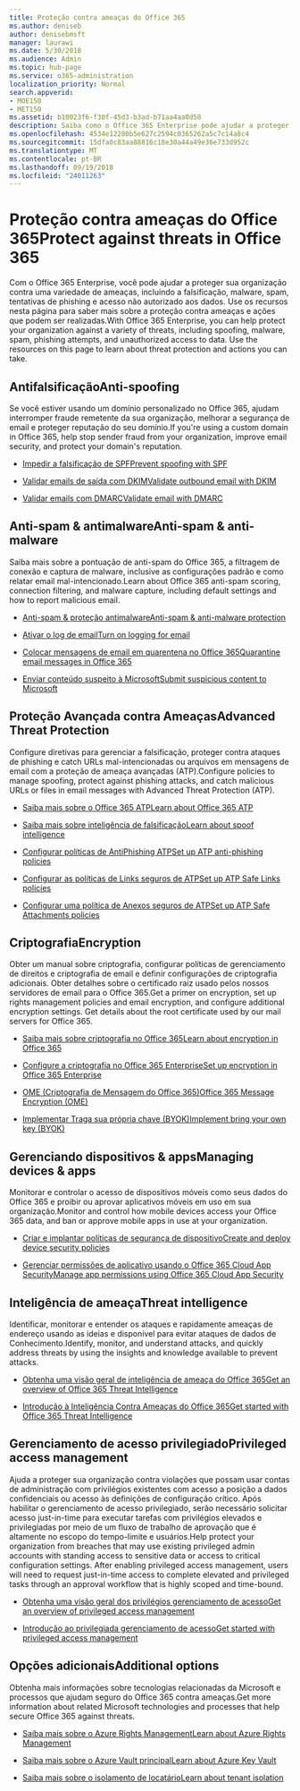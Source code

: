 ```yaml
---
title: Proteção contra ameaças do Office 365
ms.author: deniseb
author: denisebmsft
manager: laurawi
ms.date: 5/30/2018
ms.audience: Admin
ms.topic: hub-page
ms.service: o365-administration
localization_priority: Normal
search.appverid:
- MOE150
- MET150
ms.assetid: b10023f6-f30f-45d3-b3ad-b71aa4aa0d58
description: Saiba como o Office 365 Enterprise pode ajudar a proteger sua organização contra uma variedade de ameaças, incluindo a falsificação, malware, spam, tentativas de phishing e acesso não autorizado aos dados.
ms.openlocfilehash: 4534e12280b5e627c2594c0365262a5c7c14a8c4
ms.sourcegitcommit: 15dfa0c83aa88816c18e30a44a49e36e733d952c
ms.translationtype: MT
ms.contentlocale: pt-BR
ms.lasthandoff: 09/19/2018
ms.locfileid: "24011263"
---
```

# <a name="protect-against-threats-in-office-365"></a><span data-ttu-id="04429-103">Proteção contra ameaças do Office 365</span><span class="sxs-lookup"><span data-stu-id="04429-103">Protect against threats in Office 365</span></span>

<span data-ttu-id="04429-p101">Com o Office 365 Enterprise, você pode ajudar a proteger sua organização contra uma variedade de ameaças, incluindo a falsificação, malware, spam, tentativas de phishing e acesso não autorizado aos dados. Use os recursos nesta página para saber mais sobre a proteção contra ameaças e ações que podem ser realizadas.</span><span class="sxs-lookup"><span data-stu-id="04429-p101">With Office 365 Enterprise, you can help protect your organization against a variety of threats, including spoofing, malware, spam, phishing attempts, and unauthorized access to data. Use the resources on this page to learn about threat protection and actions you can take.</span></span>
  
## <a name="anti-spoofing"></a><span data-ttu-id="04429-106">Antifalsificação</span><span class="sxs-lookup"><span data-stu-id="04429-106">Anti-spoofing</span></span>

<span data-ttu-id="04429-107">Se você estiver usando um domínio personalizado no Office 365, ajudam interromper fraude remetente da sua organização, melhorar a segurança de email e proteger reputação do seu domínio.</span><span class="sxs-lookup"><span data-stu-id="04429-107">If you're using a custom domain in Office 365, help stop sender fraud from your organization, improve email security, and protect your domain's reputation.</span></span>
  
- [<span data-ttu-id="04429-108">Impedir a falsificação de SPF</span><span class="sxs-lookup"><span data-stu-id="04429-108">Prevent spoofing with SPF</span></span>](https://go.microsoft.com/fwlink/?linkid=851943)
    
- [<span data-ttu-id="04429-109">Validar emails de saída com DKIM</span><span class="sxs-lookup"><span data-stu-id="04429-109">Validate outbound email with DKIM</span></span>](https://go.microsoft.com/fwlink/?linkid=851944)
    
- [<span data-ttu-id="04429-110">Validar emails com DMARC</span><span class="sxs-lookup"><span data-stu-id="04429-110">Validate email with DMARC</span></span>](https://go.microsoft.com/fwlink/?linkid=832951)
    
## <a name="anti-spam-amp-anti-malware"></a><span data-ttu-id="04429-111">Anti-spam &amp; antimalware</span><span class="sxs-lookup"><span data-stu-id="04429-111">Anti-spam &amp; anti-malware</span></span>

<span data-ttu-id="04429-112">Saiba mais sobre a pontuação de anti-spam do Office 365, a filtragem de conexão e captura de malware, inclusive as configurações padrão e como relatar email mal-intencionado.</span><span class="sxs-lookup"><span data-stu-id="04429-112">Learn about Office 365 anti-spam scoring, connection filtering, and malware capture, including default settings and how to report malicious email.</span></span>
  
- [<span data-ttu-id="04429-113">Anti-spam &amp; proteção antimalware</span><span class="sxs-lookup"><span data-stu-id="04429-113">Anti-spam &amp; anti-malware protection</span></span>](anti-spam-and-anti-malware-protection.md)
    
- [<span data-ttu-id="04429-114">Ativar o log de email</span><span class="sxs-lookup"><span data-stu-id="04429-114">Turn on logging for email</span></span>](https://technet.microsoft.com/en-us/library/dn879651.aspx)
    
- [<span data-ttu-id="04429-115">Colocar mensagens de email em quarentena no Office 365</span><span class="sxs-lookup"><span data-stu-id="04429-115">Quarantine email messages in Office 365</span></span>](quarantine-email-messages.md)
    
- [<span data-ttu-id="04429-116">Enviar conteúdo suspeito à Microsoft</span><span class="sxs-lookup"><span data-stu-id="04429-116">Submit suspicious content to Microsoft</span></span>](https://technet.microsoft.com/en-us/library/dn762129%28v=exchg.150%29.aspx)
    
## <a name="advanced-threat-protection"></a><span data-ttu-id="04429-117">Proteção Avançada contra Ameaças</span><span class="sxs-lookup"><span data-stu-id="04429-117">Advanced Threat Protection</span></span>

<span data-ttu-id="04429-118">Configure diretivas para gerenciar a falsificação, proteger contra ataques de phishing e catch URLs mal-intencionadas ou arquivos em mensagens de email com a proteção de ameaça avançadas (ATP).</span><span class="sxs-lookup"><span data-stu-id="04429-118">Configure policies to manage spoofing, protect against phishing attacks, and catch malicious URLs or files in email messages with Advanced Threat Protection (ATP).</span></span>
  
- [<span data-ttu-id="04429-119">Saiba mais sobre o Office 365 ATP</span><span class="sxs-lookup"><span data-stu-id="04429-119">Learn about Office 365 ATP</span></span>](office-365-atp.md)
    
- [<span data-ttu-id="04429-120">Saiba mais sobre inteligência de falsificação</span><span class="sxs-lookup"><span data-stu-id="04429-120">Learn about spoof intelligence</span></span>](learn-about-spoof-intelligence.md)
    
- [<span data-ttu-id="04429-121">Configurar políticas de AntiPhishing ATP</span><span class="sxs-lookup"><span data-stu-id="04429-121">Set up ATP anti-phishing policies</span></span>](set-up-atp-anti-phishing-policies.md)
    
- [<span data-ttu-id="04429-122">Configurar as políticas de Links seguros de ATP</span><span class="sxs-lookup"><span data-stu-id="04429-122">Set up ATP Safe Links policies</span></span>](set-up-atp-safe-links-policies.md)
    
- [<span data-ttu-id="04429-123">Configurar uma política de Anexos seguros de ATP</span><span class="sxs-lookup"><span data-stu-id="04429-123">Set up ATP Safe Attachments policies</span></span>](set-up-atp-safe-attachments-policies.md)
    
## <a name="encryption"></a><span data-ttu-id="04429-124">Criptografia</span><span class="sxs-lookup"><span data-stu-id="04429-124">Encryption</span></span>

<span data-ttu-id="04429-p102">Obter um manual sobre criptografia, configurar políticas de gerenciamento de direitos e criptografia de email e definir configurações de criptografia adicionais. Obter detalhes sobre o certificado raiz usado pelos nossos servidores de email para o Office 365.</span><span class="sxs-lookup"><span data-stu-id="04429-p102">Get a primer on encryption, set up rights management policies and email encryption, and configure additional encryption settings. Get details about the root certificate used by our mail servers for Office 365.</span></span>
  
- [<span data-ttu-id="04429-127">Saiba mais sobre criptografia no Office 365</span><span class="sxs-lookup"><span data-stu-id="04429-127">Learn about encryption in Office 365</span></span>](encryption.md)
    
- [<span data-ttu-id="04429-128">Configure a criptografia no Office 365 Enterprise</span><span class="sxs-lookup"><span data-stu-id="04429-128">Set up encryption in Office 365 Enterprise</span></span>](set-up-encryption.md)
    
- [<span data-ttu-id="04429-129">OME (Criptografia de Mensagem do Office 365)</span><span class="sxs-lookup"><span data-stu-id="04429-129">Office 365 Message Encryption (OME)</span></span>](ome.md)
    
- [<span data-ttu-id="04429-130">Implementar Traga sua própria chave (BYOK)</span><span class="sxs-lookup"><span data-stu-id="04429-130">Implement bring your own key (BYOK)</span></span>](https://docs.microsoft.com/azure/key-vault/key-vault-hsm-protected-keys#implementing-bring-your-own-key-byok-for-azure-key-vault)
    
## <a name="managing-devices-amp-apps"></a><span data-ttu-id="04429-131">Gerenciando dispositivos &amp; apps</span><span class="sxs-lookup"><span data-stu-id="04429-131">Managing devices &amp; apps</span></span>

<span data-ttu-id="04429-132">Monitorar e controlar o acesso de dispositivos móveis como seus dados do Office 365 e proibir ou aprovar aplicativos móveis em uso em sua organização.</span><span class="sxs-lookup"><span data-stu-id="04429-132">Monitor and control how mobile devices access your Office 365 data, and ban or approve mobile apps in use at your organization.</span></span>
  
- [<span data-ttu-id="04429-133">Criar e implantar políticas de segurança de dispositivo</span><span class="sxs-lookup"><span data-stu-id="04429-133">Create and deploy device security policies</span></span>](https://support.office.com/article/d310f556-8bfb-497b-9bd7-fe3c36ea2fd6)
    
- [<span data-ttu-id="04429-134">Gerenciar permissões de aplicativo usando o Office 365 Cloud App Security</span><span class="sxs-lookup"><span data-stu-id="04429-134">Manage app permissions using Office 365 Cloud App Security</span></span>](manage-app-permissions-in-ocas.md)
    
## <a name="threat-intelligence"></a><span data-ttu-id="04429-135">Inteligência de ameaça</span><span class="sxs-lookup"><span data-stu-id="04429-135">Threat intelligence</span></span>

<span data-ttu-id="04429-136">Identificar, monitorar e entender os ataques e rapidamente ameaças de endereço usando as ideias e disponível para evitar ataques de dados de Conhecimento.</span><span class="sxs-lookup"><span data-stu-id="04429-136">Identify, monitor, and understand attacks, and quickly address threats by using the insights and knowledge available to prevent attacks.</span></span>
  
- [<span data-ttu-id="04429-137">Obtenha uma visão geral de inteligência de ameaça do Office 365</span><span class="sxs-lookup"><span data-stu-id="04429-137">Get an overview of Office 365 Threat Intelligence</span></span>](office-365-ti.md)
    
- [<span data-ttu-id="04429-138">Introdução à Inteligência Contra Ameaças do Office 365</span><span class="sxs-lookup"><span data-stu-id="04429-138">Get started with Office 365 Threat Intelligence</span></span>](get-started-with-ti.md)
    
## <a name="privileged-access-management"></a><span data-ttu-id="04429-139">Gerenciamento de acesso privilegiado</span><span class="sxs-lookup"><span data-stu-id="04429-139">Privileged access management</span></span>

<span data-ttu-id="04429-p103">Ajuda a proteger sua organização contra violações que possam usar contas de administração com privilégios existentes com acesso a posição a dados confidenciais ou acesso às definições de configuração crítico. Após habilitar o gerenciamento de acesso privilegiado, serão necessário solicitar acesso just-in-time para executar tarefas com privilégios elevados e privilegiadas por meio de um fluxo de trabalho de aprovação que é altamente no escopo do tempo-limite e usuários.</span><span class="sxs-lookup"><span data-stu-id="04429-p103">Help protect your organization from breaches that may use existing privileged admin accounts with standing access to sensitive data or access to critical configuration settings. After enabling privileged access management, users will need to request just-in-time access to complete elevated and privileged tasks through an approval workflow that is highly scoped and time-bound.</span></span>
  
- [<span data-ttu-id="04429-142">Obtenha uma visão geral dos privilégios gerenciamento de acesso</span><span class="sxs-lookup"><span data-stu-id="04429-142">Get an overview of privileged access management</span></span>](privileged-access-management-overview.md)
    
- [<span data-ttu-id="04429-143">Introdução ao privilegiada gerenciamento de acesso</span><span class="sxs-lookup"><span data-stu-id="04429-143">Get started with privileged access management</span></span>](privileged-access-management-configuration.md)

## <a name="additional-options"></a><span data-ttu-id="04429-144">Opções adicionais</span><span class="sxs-lookup"><span data-stu-id="04429-144">Additional options</span></span>

<span data-ttu-id="04429-145">Obtenha mais informações sobre tecnologias relacionadas da Microsoft e processos que ajudam seguro do Office 365 contra ameaças.</span><span class="sxs-lookup"><span data-stu-id="04429-145">Get more information about related Microsoft technologies and processes that help secure Office 365 against threats.</span></span>
  
- [<span data-ttu-id="04429-146">Saiba mais sobre o Azure Rights Management</span><span class="sxs-lookup"><span data-stu-id="04429-146">Learn about Azure Rights Management</span></span>](https://docs.microsoft.com/information-protection/understand-explore/what-is-azure-rms)
    
- [<span data-ttu-id="04429-147">Saiba mais sobre o Azure Vault principal</span><span class="sxs-lookup"><span data-stu-id="04429-147">Learn about Azure Key Vault</span></span>](https://docs.microsoft.com/azure/key-vault/)
    
- [<span data-ttu-id="04429-148">Saiba mais sobre o isolamento de locatário</span><span class="sxs-lookup"><span data-stu-id="04429-148">Learn about tenant isolation</span></span>](http://download.microsoft.com/download/3/F/0/3F0420A2-657B-44B6-B21E-D7BD98A94390/Tenant%20Isolation%20in%20Office%20365.pdf)
    

